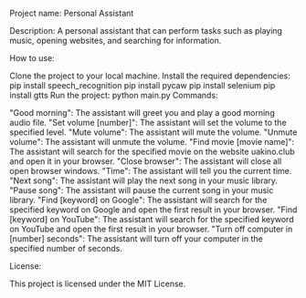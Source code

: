 Project name: Personal Assistant

Description: A personal assistant that can perform tasks such as playing music, opening websites, and searching for information.

How to use:

Clone the project to your local machine.
Install the required dependencies:
pip install speech_recognition
pip install pycaw
pip install selenium
pip install gtts
Run the project:
python main.py
Commands:

"Good morning": The assistant will greet you and play a good morning audio file.
"Set volume [number]": The assistant will set the volume to the specified level.
"Mute volume": The assistant will mute the volume.
"Unmute volume": The assistant will unmute the volume.
"Find movie [movie name]": The assistant will search for the specified movie on the website uakino.club and open it in your browser.
"Close browser": The assistant will close all open browser windows.
"Time": The assistant will tell you the current time.
"Next song": The assistant will play the next song in your music library.
"Pause song": The assistant will pause the current song in your music library.
"Find [keyword] on Google": The assistant will search for the specified keyword on Google and open the first result in your browser.
"Find [keyword] on YouTube": The assistant will search for the specified keyword on YouTube and open the first result in your browser.
"Turn off computer in [number] seconds": The assistant will turn off your computer in the specified number of seconds.


License:

This project is licensed under the MIT License.
